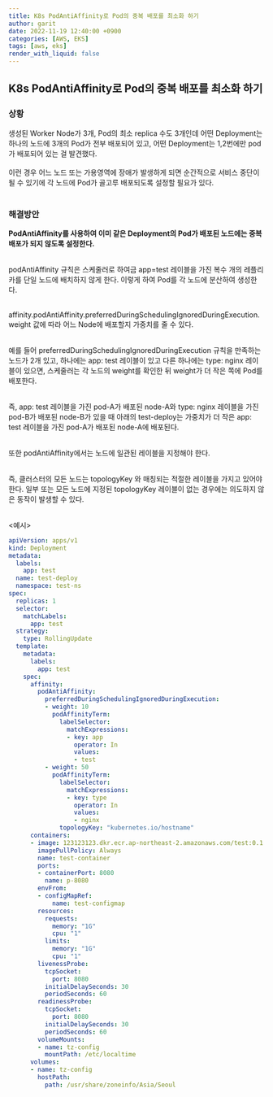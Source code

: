 ```yaml
---
title: K8s PodAntiAffinity로 Pod의 중복 배포를 최소화 하기
author: garit
date: 2022-11-19 12:40:00 +0900
categories: [AWS, EKS]
tags: [aws, eks]
render_with_liquid: false
---
```


## K8s PodAntiAffinity로 Pod의 중복 배포를 최소화 하기

### 상황
생성된 Worker Node가 3개, Pod의 최소 replica 수도 3개인데 어떤 Deployment는 하나의 노드에 3개의 Pod가 전부 배포되어 있고, 어떤 Deployment는 1,2번에만 pod가 배포되어 있는 걸 발견했다.  
<br/>
이런 경우 어느 노드 또는 가용영역에 장애가 발생하게 되면 순간적으로 서비스 중단이 될 수 있기에 각 노드에 Pod가 골고루 배포되도록 설정할 필요가 있다.  
<br/>

### 해결방안

**PodAntiAffinity를 사용하여 이미 같은 Deployment의 Pod가 배포된 노드에는 중복 배포가 되지 않도록 설정한다.**  
<br/>

podAntiAffinity 규칙은 스케줄러로 하여금 app=test 레이블을 가진 복수 개의 레플리카를 단일 노드에 배치하지 않게 한다. 이렇게 하여 Pod를 각 노드에 분산하여 생성한다.  
<br/>

affinity.podAntiAffinity.preferredDuringSchedulingIgnoredDuringExecution.weight 값에 따라 어느 Node에 배포할지 가중치를 줄 수 있다.  
<br/>

예를 들어 preferredDuringSchedulingIgnoredDuringExecution 규칙을 만족하는 노드가 2개 있고, 하나에는 app: test 레이블이 있고 다른 하나에는 type: nginx 레이블이 있으면, 스케줄러는 각 노드의 weight를 확인한 뒤 weight가 더 작은 쪽에 Pod를 배포한다.  
<br/>

즉, app: test 레이블을 가진 pod-A가 배포된 node-A와 type: nginx 레이블을 가진 pod-B가 배포된 node-B가 있을 때 아래의 test-deploy는 가중치가 더 작은 app: test 레이블을 가진 pod-A가 배포된 node-A에 배포된다.  
<br/>

또한 podAntiAffinity에서는 노드에 일관된 레이블을 지정해야 한다.  
<br/>

즉, 클러스터의 모든 노드는 topologyKey 와 매칭되는 적절한 레이블을 가지고 있어야 한다. 일부 또는 모든 노드에 지정된 topologyKey 레이블이 없는 경우에는 의도하지 않은 동작이 발생할 수 있다.  
<br/>

<예시>

```yaml
apiVersion: apps/v1
kind: Deployment
metadata:
  labels:
    app: test
  name: test-deploy
  namespace: test-ns
spec:
  replicas: 1
  selector:
    matchLabels:
      app: test
  strategy:
    type: RollingUpdate
  template:
    metadata:
      labels:
        app: test
    spec:
      affinity:
        podAntiAffinity:
          preferredDuringSchedulingIgnoredDuringExecution:
          - weight: 10
            podAffinityTerm:
              labelSelector:
                matchExpressions:
                - key: app
                  operator: In
                  values:
                  - test		
          - weight: 50
            podAffinityTerm:
              labelSelector:
                matchExpressions:
                - key: type
                  operator: In
                  values:
                  - nginx				  
              topologyKey: "kubernetes.io/hostname"
      containers:
      - image: 123123123.dkr.ecr.ap-northeast-2.amazonaws.com/test:0.1.1
        imagePullPolicy: Always
        name: test-container
        ports:
        - containerPort: 8080
          name: p-8080
        envFrom:
        - configMapRef:
            name: test-configmap
        resources:
          requests:
            memory: "1G"
            cpu: "1"
          limits:
            memory: "1G"
            cpu: "1"
        livenessProbe:
          tcpSocket:
            port: 8080
          initialDelaySeconds: 30
          periodSeconds: 60
        readinessProbe:
          tcpSocket:
            port: 8080
          initialDelaySeconds: 30
          periodSeconds: 60
        volumeMounts:
        - name: tz-config
          mountPath: /etc/localtime
      volumes:
      - name: tz-config
        hostPath:
          path: /usr/share/zoneinfo/Asia/Seoul
```
